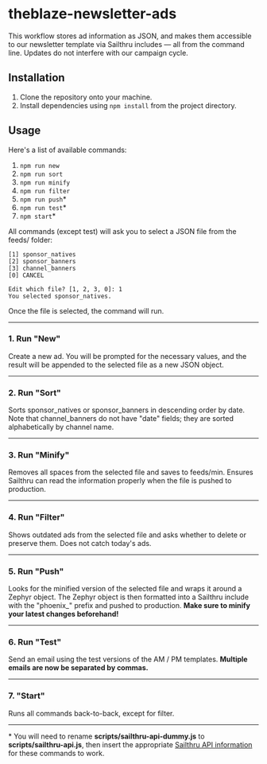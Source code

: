 # theblaze-newsletter-ads
This workflow stores ad information as JSON, and makes them accessible to our newsletter template via Sailthru includes &mdash; all from the command line. Updates do not interfere with our campaign cycle.

## Installation
1. Clone the repository onto your machine.
2. Install dependencies using `npm install` from the project directory.

## Usage
Here's a list of available commands:
1. `npm run new`
2. `npm run sort`
3. `npm run minify`
4. `npm run filter`
5. `npm run push`&#42;
6. `npm run test`&#42;
7. `npm start`&#42;

All commands (except test) will ask you to select a JSON file from the feeds/ folder:

```
[1] sponsor_natives
[2] sponsor_banners
[3] channel_banners
[0] CANCEL

Edit which file? [1, 2, 3, 0]: 1
You selected sponsor_natives.
```

Once the file is selected, the command will run.

------------------------------------------

### 1. Run "New"
Create a new ad. You will be prompted for the necessary values, and the result will be appended to the selected file as a new JSON object.

------------------------------------------

### 2. Run "Sort"
Sorts sponsor_natives or sponsor_banners in descending order by date. Note that channel_banners do not have "date" fields; they are sorted alphabetically by channel name.

------------------------------------------

### 3. Run "Minify"
Removes all spaces from the selected file and saves to feeds/min. Ensures Sailthru can read the information properly when the file is pushed to production.

------------------------------------------

### 4. Run "Filter"
Shows outdated ads from the selected file and asks whether to delete or preserve them. Does not catch today's ads.

------------------------------------------

### 5. Run "Push"
Looks for the minified version of the selected file and wraps it around a Zephyr object. The Zephyr object is then formatted into a Sailthru include with the "phoenix_" prefix and pushed to production. **Make sure to minify your latest changes beforehand!**

------------------------------------------

### 6. Run "Test"
Send an email using the test versions of the AM / PM templates. **Multiple emails are now be separated by commas.**

------------------------------------------

### 7. "Start"
Runs all commands back-to-back, except for filter.

------------------------------------------

&#42; You will need to rename **scripts/sailthru-api-dummy.js** to **scripts/sailthru-api.js**, then insert the appropriate [Sailthru API information](https://my.sailthru.com/settings/api_postbacks) for these commands to work.
